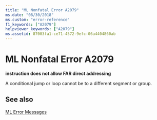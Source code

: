 ```yaml
---
title: "ML Nonfatal Error A2079"
ms.date: "08/30/2018"
ms.custom: "error-reference"
f1_keywords: ["A2079"]
helpviewer_keywords: ["A2079"]
ms.assetid: 87003fa1-ce71-4572-9efc-06a4404860ab
---
```

# ML Nonfatal Error A2079

**instruction does not allow FAR direct addressing**

A conditional jump or loop cannot be to a different segment or group.

## See also

[ML Error Messages](../../assembler/masm/ml-error-messages.md)<br/>